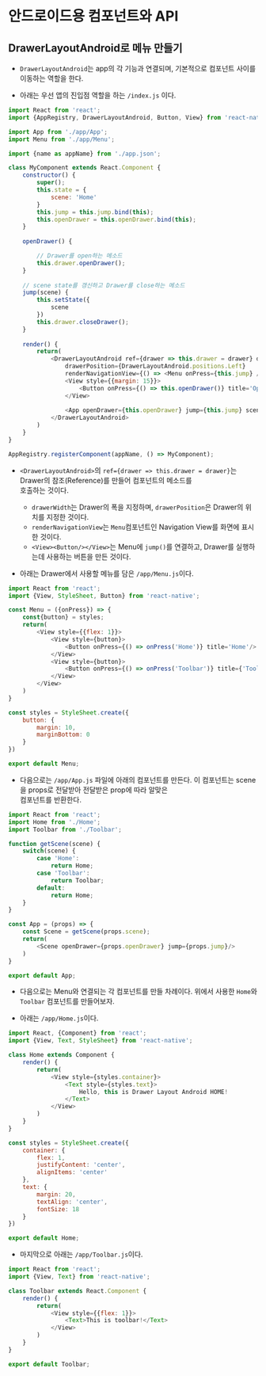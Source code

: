 <h1>안드로이드용 컴포넌트와 API</h1>

<h2>DrawerLayoutAndroid로 메뉴 만들기</h2>

* `DrawerLayoutAndroid`는 app의 각 기능과 연결되며, 기본적으로 컴포넌트 사이를 이동하는 역할을 한다.

* 아래는 우선 앱의 진입점 역할을 하는 `/index.js` 이다.
```js
import React from 'react';
import {AppRegistry, DrawerLayoutAndroid, Button, View} from 'react-native';

import App from './app/App';
import Menu from './app/Menu';

import {name as appName} from './app.json';

class MyComponent extends React.Component {
    constructor() {
        super();
        this.state = {
            scene: 'Home'
        }
        this.jump = this.jump.bind(this);
        this.openDrawer = this.openDrawer.bind(this);
    }
    
    openDrawer() {

        // Drawer를 open하는 메소드
        this.drawer.openDrawer();
    }
    
    // scene state를 갱신하고 Drawer를 close하는 메소드
    jump(scene) {
        this.setState({
            scene
        })
        this.drawer.closeDrawer();
    }
    
    render() {
        return(
            <DrawerLayoutAndroid ref={drawer => this.drawer = drawer} drawerWidth={300} 
                drawerPosition={DrawerLayoutAndroid.positions.Left}
                renderNavigationView={() => <Menu onPress={this.jump} />} >
                <View style={{margin: 15}}>
                    <Button onPress={() => this.openDrawer()} title='Open Drawer' />
                </View>
                
                <App openDrawer={this.openDrawer} jump={this.jump} scene={this.state.scene} />
            </DrawerLayoutAndroid>                 
        ) 
    }
}

AppRegistry.registerComponent(appName, () => MyComponent);
```

* `<DrawerLayoutAndroid>`의 `ref={drawer => this.drawer = drawer}`는 Drawer의 참조(Reference)를 만들어 컴포넌트의 메소드를   
  호출하는 것이다.
  * `drawerWidth`는 Drawer의 폭을 지정하며, `drawerPosition`은 Drawer의 위치를 지정한 것이다.
  * `renderNavigationView`는 `Menu`컴포넌트인 Navigation View를 화면에 표시한 것이다.
  * `<View><Button/></View>`는 Menu에 `jump()`를 연결하고, Drawer를 실행하는데 사용하는 버튼을 만든 것이다.

* 아래는 Drawer에서 사용할 메뉴를 담은 `/app/Menu.js`이다.
```js
import React from 'react';
import {View, StyleSheet, Button} from 'react-native';

const Menu = ({onPress}) => {
    const{button} = styles;
    return(
        <View style={{flex: 1}}>
            <View style={button}>
                <Button onPress={() => onPress('Home')} title='Home'/>
            </View>
            <View style={button}>
                <Button onPress={() => onPress('Toolbar')} title={'Toolbar Android'}/>
            </View>
        </View>
    )
}

const styles = StyleSheet.create({
    button: {
        margin: 10,
        marginBottom: 0
    }
})

export default Menu;
```

* 다음으로는 `/app/App.js` 파일에 아래의 컴포넌트를 만든다. 이 컴포넌트는 scene을 props로 전달받아 전달받은 prop에 따라 알맞은   
  컴포넌트를 반환한다.
```js
import React from 'react';
import Home from './Home';
import Toolbar from './Toolbar';

function getScene(scene) {
    switch(scene) {
        case 'Home':
            return Home;
        case 'Toolbar':
            return Toolbar;
        default:
            return Home;
    }
}

const App = (props) => {
    const Scene = getScene(props.scene);
    return(
        <Scene openDrawer={props.openDrawer} jump={props.jump}/>
    )
}

export default App;
```

* 다음으로는 Menu와 연결되는 각 컴포넌트를 만들 차례이다. 위에서 사용한 `Home`와 `Toolbar` 컴포넌트를 만들어보자.

* 아래는 `/app/Home.js`이다.
```js
import React, {Component} from 'react';
import {View, Text, StyleSheet} from 'react-native';

class Home extends Component {
    render() {
        return(
            <View style={styles.container}>
                <Text style={styles.text}>
                    Hello, this is Drawer Layout Android HOME!
                </Text>
            </View>
        ) 
    }
}

const styles = StyleSheet.create({
    container: {
        flex: 1,
        justifyContent: 'center',
        alignItems: 'center'
    },
    text: {
        margin: 20,
        textAlign: 'center',
        fontSize: 18
    }
})

export default Home;
```

* 마지막으로 아래는 `/app/Toolbar.js`이다.
```js
import React from 'react';
import {View, Text} from 'react-native';

class Toolbar extends React.Component {
    render() {
        return(
            <View style={{flex: 1}}>
                <Text>This is toolbar!</Text> 
            </View>
        )
    }
}

export default Toolbar;
```